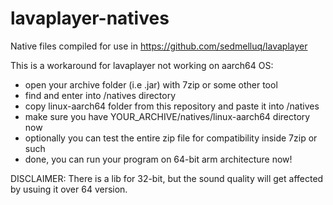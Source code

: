 # lavaplayer-natives
Native files compiled for use in https://github.com/sedmelluq/lavaplayer

This is a workaround for lavaplayer not working on aarch64 OS:
- open your archive folder (i.e .jar) with 7zip or some other tool
- find and enter into /natives directory
- copy linux-aarch64 folder from this repository and paste it into /natives
- make sure you have YOUR_ARCHIVE/natives/linux-aarch64 directory now
- optionally you can test the entire zip file for compatibility inside 7zip or such
- done,  you can run your program on 64-bit arm architecture now!

DISCLAIMER: There is a lib for 32-bit, but the sound quality will get affected by usuing it over 64 version.
